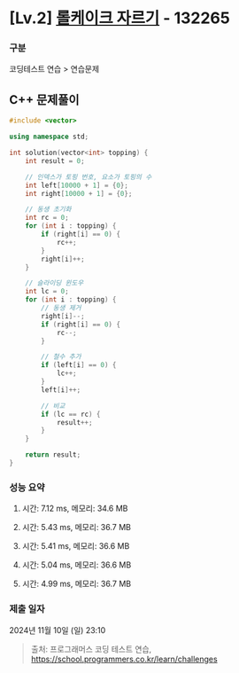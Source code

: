# [Lv.2] [롤케이크 자르기](https://school.programmers.co.kr/learn/courses/30/lessons/132265?language=cpp) - 132265 

### 구분

코딩테스트 연습 > 연습문제

## C++ 문제풀이

```cpp
#include <vector>

using namespace std;

int solution(vector<int> topping) {
    int result = 0;

    // 인덱스가 토핑 번호, 요소가 토핑의 수
    int left[10000 + 1] = {0};
    int right[10000 + 1] = {0};

    // 동생 초기화
    int rc = 0;    
    for (int i : topping) {
        if (right[i] == 0) {
            rc++;
        }
        right[i]++;
    }

    // 슬라이딩 윈도우
    int lc = 0;
    for (int i : topping) {
        // 동생 제거
        right[i]--;
        if (right[i] == 0) {
            rc--;
        }

        // 철수 추가
        if (left[i] == 0) {
            lc++;
        }
        left[i]++;

        // 비교
        if (lc == rc) {
            result++;
        }
    }

    return result;
}
```

### 성능 요약

1. 시간: 7.12 ms, 메모리: 34.6 MB

2. 시간: 5.43 ms, 메모리: 36.7 MB
3. 시간: 5.41 ms, 메모리: 36.6 MB
4. 시간: 5.04 ms, 메모리: 36.6 MB
5. 시간: 4.99 ms, 메모리: 36.7 MB

### 제출 일자

2024년 11월 10일 (일) 23:10

> 출처: 프로그래머스 코딩 테스트 연습, https://school.programmers.co.kr/learn/challenges